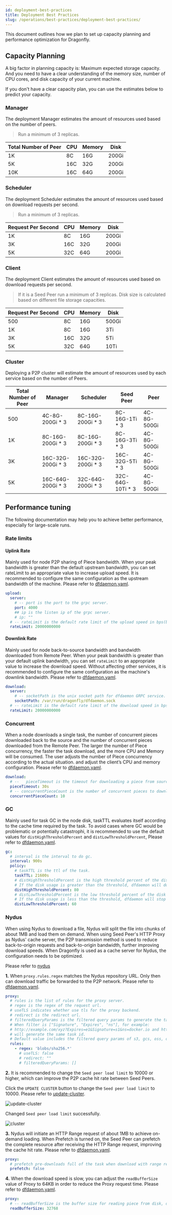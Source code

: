 ```yaml
---
id: deployment-best-practices
title: Deployment Best Practices
slug: /operations/best-practices/deployment-best-practices/
---
```


This document outlines how we plan to set up capacity planning and performance optimization for Dragonfly.

## Capacity Planning

A big factor in planning capacity is: Maximum expected storage capacity.
And you need to have a clear understanding of the memory size, number of CPU cores,
and disk capacity of your current machine.

If you don't have a clear capacity plan, you can use the estimates below to predict your capacity.

### Manager

The deployment Manager estimates the amount of resources used based on the number of peers.

> Run a minimum of 3 replicas.

<!-- markdownlint-disable -->

| Total Number of Peer | CPU | Memory | Disk  |
| -------------------- | --- | ------ | ----- |
| 1K                   | 8C  | 16G    | 200Gi |
| 5K                   | 16C | 32G    | 200Gi |
| 10K                  | 16C | 64G    | 200Gi |

<!-- markdownlint-restore -->

### Scheduler

The deployment Scheduler estimates the amount of resources used based on download requests per second.

> Run a minimum of 3 replicas.

<!-- markdownlint-disable -->

| Request Per Second | CPU | Memory | Disk  |
| ------------------ | --- | ------ | ----- |
| 1K                 | 8C  | 16G    | 200Gi |
| 3K                 | 16C | 32G    | 200Gi |
| 5K                 | 32C | 64G    | 200Gi |

<!-- markdownlint-restore -->

### Client

<!-- markdownlint-disable -->

The deployment Client estimates the amount of resources used based on download requests per second.

> If it is a Seed Peer run a minimum of 3 replicas. Disk size is calculated based on different file storage capacities.

| Request Per Second | CPU | Memory | Disk  |
| ------------------ | --- | ------ | ----- |
| 500                | 8C  | 16G    | 500Gi |
| 1K                 | 8C  | 16G    | 3Ti   |
| 3K                 | 16C | 32G    | 5Ti   |
| 5K                 | 32C | 64G    | 10Ti  |

<!-- markdownlint-restore -->

### Cluster

Deploying a P2P cluster will estimate the amount of resources used by each service based on the number of Peers.

<!-- markdownlint-disable -->

| Total Number of Peer | Manager            | Scheduler          | Seed Peer         | Peer        |
| -------------------- | ------------------ | ------------------ | ----------------- | ----------- |
| 500                  | 4C-8G-200Gi \* 3   | 8C-16G-200Gi \* 3  | 8C-16G-1Ti \* 3   | 4C-8G-500Gi |
| 1K                   | 8C-16G-200Gi \* 3  | 8C-16G-200Gi \* 3  | 8C-16G-3Ti \* 3   | 4C-8G-500Gi |
| 3K                   | 16C-32G-200Gi \* 3 | 16C-32G-200Gi \* 3 | 16C-32G-5Ti \* 3  | 4C-8G-500Gi |
| 5K                   | 16C-64G-200Gi \* 3 | 32C-64G-200Gi \* 3 | 32C-64G-10Ti \* 3 | 4C-8G-500Gi |

<!-- markdownlint-restore -->

## Performance tuning

The following documentation may help you to achieve better performance, especially for large-scale runs.

### Rate limits

#### Uplink Rate

Mainly used for node P2P sharing of Piece bandwidth. When your peak bandwidth is greater than the default upstream bandwidth,
you can set rateLimit to an appropriate value to increase upload speed.
It is recommended to configure the same configuration as the upstream bandwidth of the machine.
Please refer to [dfdaemon.yaml](../../reference/configuration/client/dfdaemon.md).

```yaml
upload:
  server:
    # -- port is the port to the grpc server.
    port: 4000
    ## ip is the listen ip of the grpc server.
    # ip: ""
  # -- rateLimit is the default rate limit of the upload speed in bps(bytes per second), default is 20Gbps.
  rateLimit: 20000000000
```

#### Downlink Rate

Mainly used for node back-to-source bandwidth and bandwidth downloaded from Remote Peer.
When your peak bandwidth is greater than your default uplink bandwidth,
you can set `rateLimit` to an appropriate value to increase the download speed.
Without affecting other services, it is recommended to configure the same configuration as the machine's downlink bandwidth.
Please refer to [dfdaemon.yaml](../../reference/configuration/client/dfdaemon.md).

```yaml
download:
  server:
    # -- socketPath is the unix socket path for dfdaemon GRPC service.
    socketPath: /var/run/dragonfly/dfdaemon.sock
  # -- rateLimit is the default rate limit of the download speed in bps(bytes per second), default is 20Gbps.
  rateLimit: 20000000000
```

### Concurrent

When a node downloads a single task,
the number of concurrent pieces downloaded back to the source and the
number of concurrent pieces downloaded from the Remote Peer.
The larger the number of Piece concurrency, the faster the task download, and the more CPU and Memory will be consumed.
The user adjusts the number of Piece concurrency according to the actual situation.
and adjust the client’s CPU and memory configuration.
Please refer to [dfdaemon.yaml](../../reference/configuration/client/dfdaemon.md).

```yaml
download:
  # --   pieceTimeout is the timeout for downloading a piece from source.
  pieceTimeout: 30s
  # -- concurrentPieceCount is the number of concurrent pieces to download.
  concurrentPieceCount: 10
```

### GC

Mainly used for task GC in the node disk, taskTTL evaluates itself according to the cache time required by the task.
To avoid cases where GC would be problematic or potentially catastrophi,
it is recommended to use the default values ​​for `distHighThresholdPercent` and `distLowThresholdPercent`,
Please refer to [dfdaemon.yaml](../../reference/configuration/client/dfdaemon.md).

```yaml
gc:
  # interval is the interval to do gc.
  interval: 900s
  policy:
    # taskTTL is the ttl of the task.
    taskTTL: 21600s
    # distHighThresholdPercent is the high threshold percent of the disk usage.
    # If the disk usage is greater than the threshold, dfdaemon will do gc.
    distHighThresholdPercent: 80
    # distLowThresholdPercent is the low threshold percent of the disk usage.
    # If the disk usage is less than the threshold, dfdaemon will stop gc.
    distLowThresholdPercent: 60
```

### Nydus

When using Nydus to download a file, Nydus will split the file into chunks of about 1MB and load them on demand.
When using Seed Peer's HTTP Proxy as Nydus' cache server,
the P2P transmission method is used to reduce back-to-origin requests and back-to-origin bandwidth,
further improving download speeds.
When Dragonfly is used as a cache server for Nydus, the configuration needs to be optimized.

Please refer to [nydus](../integrations/container-runtime/nydus.md)

**1.** When `proxy.rules.regex` matches the Nydus repository URL.
Only then can download traffic be forwarded to the P2P network.
Please refer to [dfdaemon.yaml](../../reference/configuration/client/dfdaemon.md).

```yaml
proxy:
  # rules is the list of rules for the proxy server.
  # regex is the regex of the request url.
  # useTLS indicates whether use tls for the proxy backend.
  # redirect is the redirect url.
  # filteredQueryParams is the filtered query params to generate the task id.
  # When filter is ["Signature", "Expires", "ns"], for example:
  # http://example.com/xyz?Expires=e1&Signature=s1&ns=docker.io and http://example.com/xyz?Expires=e2&Signature=s2&ns=docker.io
  # will generate the same task id.
  # Default value includes the filtered query params of s3, gcs, oss, obs, cos.
  rules:
    - regex: 'blobs/sha256.*'
      # useTLS: false
      # redirect: ""
      # filteredQueryParams: []
```

**2.** It is recommended to change the `Seed peer load limit` to 10000 or higher,
which can improve the P2P cache hit rate between Seed Peers.

Click the `UPDATE CLUSTER` button to change the `Seed peer load limit` to 10000.
Please refer to [update-cluster](https://d7y.io/docs/next/advanced-guides/web-console/cluster/#update-cluster).

![update-cluster](../../resource/operations/best-practices/deployment-best-practices/update-cluster.png)

Changed `Seed peer load limit` successfully.

![cluster](../../resource/operations/best-practices/deployment-best-practices/cluster.png)

**3.** Nydus will initiate an HTTP Range request of about 1MB to achieve on-demand loading.
When Prefetch is turned on, the Seed Peer can prefetch the complete resource after receiving the HTTP Range request,
improving the cache hit rate.
Please refer to [dfdaemon.yaml](../../reference/configuration/client/dfdaemon.md).

```yaml
proxy:
  # prefetch pre-downloads full of the task when download with range request.
  prefetch: false
```

**4.** When the download speed is slow,
you can adjust the `readBufferSize` value of Proxy to 64KB in order to reduce the Proxy request time.
Please refer to [dfdaemon.yaml](../../reference/configuration/client/dfdaemon.md).

```yaml
proxy:
  # -- readBufferSize is the buffer size for reading piece from disk, default is 32KB.
  readBufferSize: 32768
```
